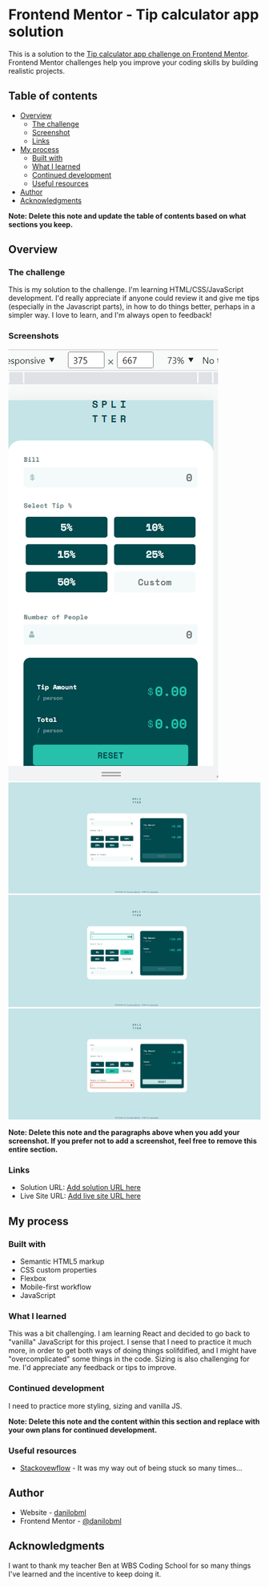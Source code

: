 # Frontend Mentor - Tip calculator app solution

This is a solution to the [Tip calculator app challenge on Frontend Mentor](https://www.frontendmentor.io/challenges/tip-calculator-app-ugJNGbJUX). Frontend Mentor challenges help you improve your coding skills by building realistic projects.

## Table of contents

- [Overview](#overview)
  - [The challenge](#the-challenge)
  - [Screenshot](#screenshot)
  - [Links](#links)
- [My process](#my-process)
  - [Built with](#built-with)
  - [What I learned](#what-i-learned)
  - [Continued development](#continued-development)
  - [Useful resources](#useful-resources)
- [Author](#author)
- [Acknowledgments](#acknowledgments)

**Note: Delete this note and update the table of contents based on what sections you keep.**

## Overview

### The challenge

This is my solution to the challenge. I'm learning HTML/CSS/JavaScript development. I'd really appreciate if anyone could review it and give me tips (especially in the Javascript parts), in how to do things better, perhaps in a simpler way. I love to learn, and I'm always open to feedback!

### Screenshots

![Mobile](./images/mobile.png)
![Desktop Empty](./images/desktop-empty.png)
![Desktop Calculating](./images/desktop-calculating.png)
![Desktop Active](./images/desktop-active.png)

**Note: Delete this note and the paragraphs above when you add your screenshot. If you prefer not to add a screenshot, feel free to remove this entire section.**

### Links

- Solution URL: [Add solution URL here]()
- Live Site URL: [Add live site URL here](https://danilobml.github.io/fem-tip-calculator/)

## My process

### Built with

- Semantic HTML5 markup
- CSS custom properties
- Flexbox
- Mobile-first workflow
- JavaScript

### What I learned

This was a bit challenging. I am learning React and decided to go back to "vanilla" JavaScript for this project. I sense that I need to practice it much more, in order to get both ways of doing things solifdified, and I might have "overcomplicated" some things in the code. Sizing is also challenging for me. I'd appreciate any feedback or tips to improve.

### Continued development

I need to practice more styling, sizing and vanilla JS.

**Note: Delete this note and the content within this section and replace with your own plans for continued development.**

### Useful resources

- [Stackovewflow](https://stackoverflow.com/) - It was my way out of being stuck so many times...

## Author

- Website - [danilobml](https://github.com/danilobml)
- Frontend Mentor - [@danilobml](https://www.frontendmentor.io/profile/danilobml)

## Acknowledgments

I want to thank my teacher Ben at WBS Coding School for so many things I've learned and the incentive to keep doing it.
